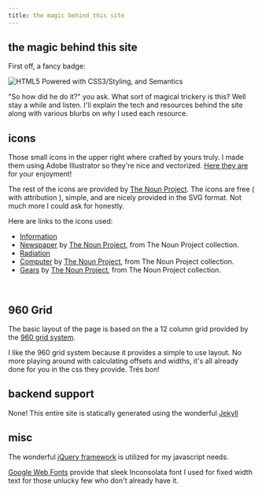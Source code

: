 ```yaml
---
title: the magic behind this site
---
```


## the magic behind this site

First off, a fancy badge:

![HTML5 Powered with CSS3/Styling, and Semantics](http://www.w3.org/html/logo/badge/html5-badge-h-css3-semantics.png)

"So how did he do it?" you ask. What sort of magical trickery is this? Well
stay a while and listen. I'll explain the tech and resources behind the
site along with various blurbs on *why* I used each resource.


## icons

Those small icons in the upper right where crafted by yours truly. I made
them using Adobe Illustrator so they're nice and vectorized. [Here they
are](/static/files/social_icons.zip) for your enjoyment!

The rest of the icons are provided by [The Noun Project](http://thenounproject.com).
The icons are free ( with attribution ), simple, and are nicely provided in
the SVG format. Not much more I could ask for honestly.

Here are links to the icons used:

- [Information](http://thenounproject.com/noun/information/)
- [Newspaper](http://thenounproject.com/term/newspaper/397) by
  [The Noun Project](http://thenounproject.com), from The Noun Project collection.
- [Radiation](http://thenounproject.com/term/radiation/182)
- [Computer](http://thenounproject.com/term/computer/114) by
  [The Noun Project](http://thenounproject.com), from The Noun Project collection.
- [Gears](http://thenounproject.com/term/gears/179) by
  [The Noun Project](http://thenounproject.com),
  from The Noun Project collection.

<p>&nbsp;</p>

## 960 Grid

The basic layout of the page is based on the a 12 column grid provided by the
[960 grid system](http://960.gs).

I like the 960 grid system because it provides a simple to use layout. No more
playing around with calculating offsets and widths, it's all already done for you
in the css they provide. Trés bon!


## backend support

None! This entire site is statically generated using the wonderful
[Jekyll](https://github.com/mojombo/jekyll/wiki/usage)


## misc

The wonderful [jQuery framework](http://jquery.com) is utilized for my
javascript needs.

[Google Web Fonts](http://www.google.com/webfonts) provide that sleek
Inconsolata font I used for fixed width text for those unlucky few who
don't already have it.
